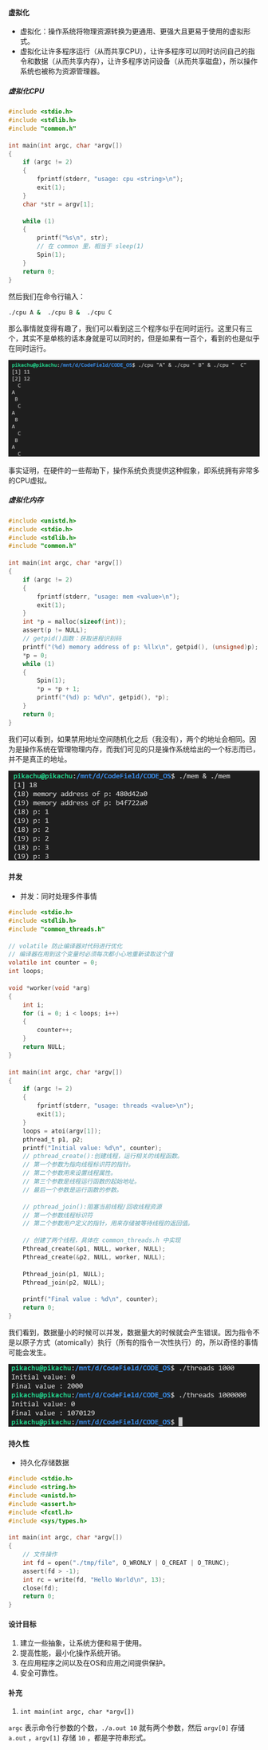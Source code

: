 #### 虚拟化

- 虚拟化：操作系统将物理资源转换为更通用、更强大且更易于使用的虚拟形式。
- 虚拟化让许多程序运行（从而共享CPU），让许多程序可以同时访问自己的指令和数据（从而共享内存），让许多程序访问设备（从而共享磁盘），所以操作系统也被称为资源管理器。

##### 虚拟化CPU

```c
#include <stdio.h>
#include <stdlib.h>
#include "common.h"

int main(int argc, char *argv[])
{
    if (argc != 2)
    {
        fprintf(stderr, "usage: cpu <string>\n");
        exit(1);
    }
    char *str = argv[1];

    while (1)
    {
        printf("%s\n", str);
        // 在 common 里，相当于 sleep(1)
        Spin(1);
    }
    return 0;
}

```

然后我们在命令行输入：

```bash
./cpu A &  ./cpu B &  ./cpu C
```

那么事情就变得有趣了，我们可以看到这三个程序似乎在同时运行。这里只有三个，其实不是单核的话本身就是可以同时的，但是如果有一百个，看到的也是似乎在同时运行。

![image-20220301184431695](../res/image-20220301184431695.png)

事实证明，在硬件的一些帮助下，操作系统负责提供这种假象，即系统拥有非常多的CPU虚拟。

##### 虚拟化内存

```c
#include <unistd.h>
#include <stdio.h>
#include <stdlib.h>
#include "common.h"

int main(int argc, char *argv[])
{
    if (argc != 2)
    {
        fprintf(stderr, "usage: mem <value>\n");
        exit(1);
    }
    int *p = malloc(sizeof(int));
    assert(p != NULL);
    // getpid()函数：获取进程识别码
    printf("(%d) memory address of p: %llx\n", getpid(), (unsigned)p);
    *p = 0;                                                 
    while (1)
    {
        Spin(1);
        *p = *p + 1;
        printf("(%d) p: %d\n", getpid(), *p);
    }
    return 0;
}
```

我们可以看到，如果禁用地址空间随机化之后（我没有），两个的地址会相同。因为是操作系统在管理物理内存，而我们可见的只是操作系统给出的一个标志而已，并不是真正的地址。

![image-20220301185050024](../res/image-20220301185050024.png)

#### 并发

- 并发：同时处理多件事情

```c
#include <stdio.h>
#include <stdlib.h>
#include "common_threads.h"

// volatile 防止编译器对代码进行优化
// 编译器在用到这个变量时必须每次都小心地重新读取这个值
volatile int counter = 0;
int loops;

void *worker(void *arg)
{
    int i;
    for (i = 0; i < loops; i++)
    {
        counter++;
    }
    return NULL;
}

int main(int argc, char *argv[])
{
    if (argc != 2)
    {
        fprintf(stderr, "usage: threads <value>\n");
        exit(1);
    }
    loops = atoi(argv[1]);
    pthread_t p1, p2;
    printf("Initial value: %d\n", counter);
    // pthread_create():创建线程，运行相关的线程函数。
	// 第一个参数为指向线程标识符的指针。
	// 第二个参数用来设置线程属性。
	// 第三个参数是线程运行函数的起始地址。
	// 最后一个参数是运行函数的参数。

	// pthread_join():阻塞当前线程/回收线程资源
	// 第一个参数线程标识符
	// 第二个参数用户定义的指针，用来存储被等待线程的返回值。

    // 创建了两个线程，具体在 common_threads.h 中实现
    Pthread_create(&p1, NULL, worker, NULL);
    Pthread_create(&p2, NULL, worker, NULL);

    Pthread_join(p1, NULL);
    Pthread_join(p2, NULL);
  
    printf("Final value : %d\n", counter);
    return 0;
}
```

我们看到，数据量小的时候可以并发，数据量大的时候就会产生错误。因为指令不是以原子方式（atomically）执行（所有的指令一次性执行）的，所以奇怪的事情可能会发生。

![image-20220301190829352](../res/image-20220301190829352.png)

#### 持久性

- 持久化存储数据

```c
#include <stdio.h>
#include <string.h>
#include <unistd.h>
#include <assert.h>
#include <fcntl.h>
#include <sys/types.h>

int main(int argc, char *argv[])
{
    // 文件操作
    int fd = open("./tmp/file", O_WRONLY | O_CREAT | O_TRUNC);
    assert(fd > -1);
    int rc = write(fd, "Hello World\n", 13);
    close(fd);
    return 0;
}
```

#### 设计目标

1. 建立一些抽象，让系统方便和易于使用。
2. 提高性能，最小化操作系统开销。
3. 在应用程序之间以及在OS和应用之间提供保护。
4. 安全可靠性。

#### 补充

1. `int main(int argc, char *argv[])`

`argc` 表示命令行参数的个数，`./a.out 10` 就有两个参数，然后 `argv[0]` 存储 `a.out` ，`argv[1]` 存储 `10` ，都是字符串形式。
